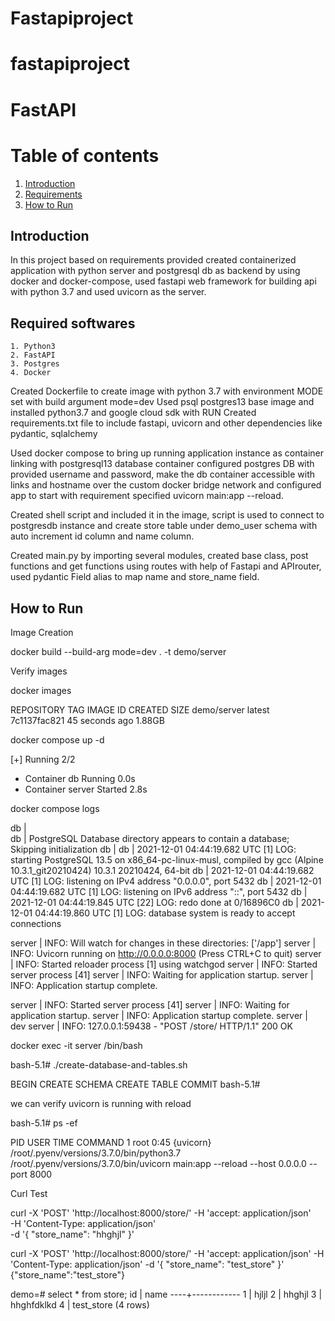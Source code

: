 # Fastapiproject


# fastapiproject

# FastAPI

# Table of contents
1. [Introduction](#introduction)
2. [Requirements](#requirements)
4. [How to Run](#howtorun)

## Introduction <a name="introduction"></a>
  In this project based on requirements provided created containerized application
  with python server and postgresql db as backend by using docker and docker-compose, 
  used fastapi web framework for  building api with python 3.7 and used uvicorn as the server.

## Required softwares <a name="requirements"></a>

    1. Python3
    2. FastAPI
    3. Postgres
    4. Docker
    
    
    
 Created  Dockerfile to create image with python 3.7 with environment MODE set with
 build argument mode=dev
 Used psql postgres13 base image and installed python3.7 and google cloud sdk with RUN
 Created requirements.txt file to include  fastapi, uvicorn and other dependencies like pydantic, sqlalchemy
 
 
 Used docker compose to bring up running application instance as container
 linking with postgresql13 database container configured postgres DB with provided
 username and password, make the db container accessible with links and hostname 
 over the custom docker bridge network and configured app to start with requirement specified
 uvicorn main:app --reload.
 
 
 Created shell script and included it in the image, script is used to connect to postgresdb instance
 and create store table  under demo_user schema with auto increment id column
 and name column.
 
 
 Created main.py by importing several modules, created base class, post functions
 and get functions using routes with help of Fastapi and APIrouter, used pydantic 
 Field alias to map name and store_name field.
 
 
 
## How to Run <a name="howtorun"></a>

Image Creation

docker build --build-arg mode=dev . -t demo/server
 
 Verify images
 
 
 docker images
 
 REPOSITORY    TAG             IMAGE ID       CREATED             SIZE
 demo/server   latest          7c1137fac821   45 seconds ago      1.88GB


docker compose up -d


[+] Running 2/2
 - Container db      Running                                                                      0.0s
 - Container server  Started                                                                      2.8s



 
docker compose logs



db  |               
db  | PostgreSQL Database directory appears to contain a database; Skipping initialization
db  |
db  | 2021-12-01 04:44:19.682 UTC [1] LOG:  starting PostgreSQL 13.5 on x86_64-pc-linux-musl, compiled
by gcc (Alpine 10.3.1_git20210424) 10.3.1 20210424, 64-bit
db  | 2021-12-01 04:44:19.682 UTC [1] LOG:  listening on IPv4 address "0.0.0.0", port 5432
db  | 2021-12-01 04:44:19.682 UTC [1] LOG:  listening on IPv6 address "::", port 5432
db  | 2021-12-01 04:44:19.845 UTC [22] LOG:  redo done at 0/16896C0
db  | 2021-12-01 04:44:19.860 UTC [1] LOG:  database system is ready to accept connections

server  | INFO:     Will watch for changes in these directories: ['/app']
server  | INFO:     Uvicorn running on http://0.0.0.0:8000 (Press CTRL+C to quit)
server  | INFO:     Started reloader process [1] using watchgod
server  | INFO:     Started server process [41]
server  | INFO:     Waiting for application startup.
server  | INFO:     Application startup complete.

server  | INFO:     Started server process [41]
server  | INFO:     Waiting for application startup.
server  | INFO:     Application startup complete.
server  | dev
server  | INFO:     127.0.0.1:59438 - "POST /store/ HTTP/1.1" 200 OK


docker exec -it server /bin/bash




bash-5.1# ./create-database-and-tables.sh


BEGIN
CREATE SCHEMA
CREATE TABLE
COMMIT
bash-5.1#



we can verify uvicorn is running with reload

bash-5.1# ps -ef


PID   USER     TIME  COMMAND
    1 root      0:45 {uvicorn} /root/.pyenv/versions/3.7.0/bin/python3.7 /root/.pyenv/versions/3.7.0/bin/uvicorn main:app --reload --host 0.0.0.0 --port 8000



Curl Test

curl -X 'POST'  'http://localhost:8000/store/' -H 'accept: application/json' \
  -H 'Content-Type: application/json' \
  -d '{
  "store_name": "hhghjl"
}'


 curl -X 'POST'  'http://localhost:8000/store/' -H 'accept: application/json'   -H 'Content-Type: application/json'   -d '{
  "store_name": "test_store"
}'
{"store_name":"test_store"}



demo=#  select * from store;
 id |    name
----+------------
  1 | hjljl
  2 | hhghjl
  3 | hhghfdklkd
  4 | test_store
(4 rows)



